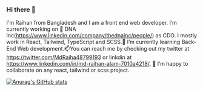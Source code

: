 ### Hi there 👋

I'm Raihan from Bangladesh and I am a front end web developer. I’m currently working on 🔭 DNA Inc(https://www.linkedin.com/company/thednainc/people/) as CDO. I mostly work in React, Tailwind, TypeScript and SCSS.🌱 I’m currently learning Back-End Web development.📫You can reach me by checking out my twitter at https://twitter.com/MdRaiha48799193 or linkdin at https://www.linkedin.com/in/md-raihan-alam-7010a4218/. 👯 I’m happy to collaborate on any react, tailwind or scss project.

[![Anurag's GitHub stats](https://github-readme-stats.vercel.app/api?username=Md-Raihan-Alam)](https://github.com/anuraghazra/github-readme-stats)
<!--
**Md-Raihan-Alam/Md-Raihan-Alam** is a ✨ _special_ ✨ repository because its `README.md` (this file) appears on your GitHub profile.

Here are some ideas to get you started:

- 🔭 I’m currently working on ...
- 🌱 I’m currently learning ...
- 👯 I’m looking to collaborate on ...
- 🤔 I’m looking for help with ...
- 💬 Ask me about ...
- 📫 How to reach me: ...
- 😄 Pronouns: ...
- ⚡ Fun fact: ...
-->
